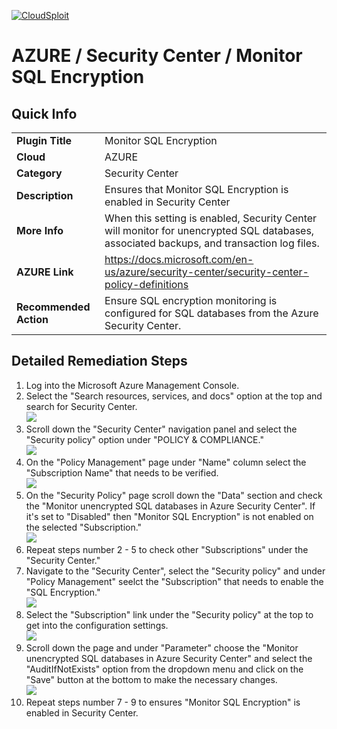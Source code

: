 [![CloudSploit](https://cloudsploit.com/img/logo-new-big-text-100.png "CloudSploit")](https://cloudsploit.com)

# AZURE / Security Center / Monitor SQL Encryption

## Quick Info

| | |
|-|-|
| **Plugin Title** | Monitor SQL Encryption |
| **Cloud** | AZURE |
| **Category** | Security Center |
| **Description** | Ensures that Monitor SQL Encryption is enabled in Security Center |
| **More Info** | When this setting is enabled, Security Center will monitor for unencrypted SQL databases, associated backups, and transaction log files. |
| **AZURE Link** | https://docs.microsoft.com/en-us/azure/security-center/security-center-policy-definitions |
| **Recommended Action** | Ensure SQL encryption monitoring is configured for SQL databases from the Azure Security Center. |

## Detailed Remediation Steps


1. Log into the Microsoft Azure Management Console.
2. Select the "Search resources, services, and docs" option at the top and search for Security Center. </br> <img src="/resources/azure/securitycenter/monitor-sql-encryption/step2.png"/>
3. Scroll down the "Security Center" navigation panel and select the "Security policy" option under "POLICY & COMPLIANCE."</br> <img src="/resources/azure/securitycenter/monitor-sql-encryption/step3.png"/>
4. On the "Policy Management" page under "Name" column select the "Subscription Name" that needs to be verified.</br> <img src="/resources/azure/securitycenter/monitor-sql-encryption/step4.png"/>
5. On the "Security Policy" page scroll down the "Data" section and check the "Monitor unencrypted SQL databases in Azure Security Center". If it's set to "Disabled" then "Monitor SQL Encryption" is not enabled on the selected "Subscription."</br> <img src="/resources/azure/securitycenter/monitor-sql-encryption/step5.png"/>
6. Repeat steps number 2 - 5 to check other "Subscriptions" under the "Security Center."</br>
7. Navigate to the "Security Center", select the "Security policy" and under "Policy Management" seelct the "Subscription" that needs to enable the "SQL Encryption."</br> <img src="/resources/azure/securitycenter/monitor-sql-encryption/step7.png"/>
8. Select the "Subscription" link under the "Security policy" at the top to get into the configuration settings. </br> <img src="/resources/azure/securitycenter/monitor-sql-encryption/step8.png"/>
9. Scroll down the page and under "Parameter" choose the "Monitor unencrypted SQL databases in Azure Security Center" and select the "AuditIfNotExists" option from the dropdown menu and click on the "Save" button at the bottom to make the necessary changes.</br> <img src="/resources/azure/securitycenter/monitor-sql-encryption/step9.png"/>
10. Repeat steps number 7 - 9 to ensures "Monitor SQL Encryption" is enabled in Security Center.</br>

